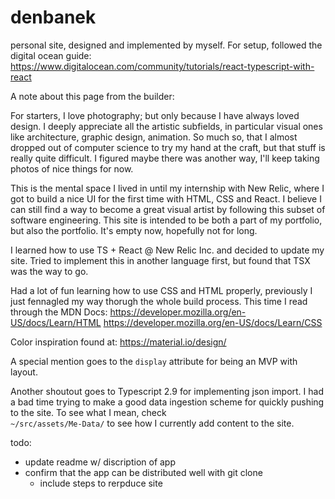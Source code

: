 # denbanek
personal site, designed and implemented by myself. 
For setup, followed the digital ocean guide:
https://www.digitalocean.com/community/tutorials/react-typescript-with-react

A note about this page from the builder:

For starters, I love photography; but only because I have always loved design. I deeply appreciate all the artistic subfields, in particular
visual ones like architecture, graphic design, animation. So much so, that I almost dropped out of computer science to 
try my hand at the craft, but that stuff is really quite difficult. I figured maybe there was another way, I'll keep taking 
photos of nice things for now. 

This is the mental space I lived in until my internship with 
New Relic, where I got to build a nice UI for the first time with HTML, CSS and React. I believe I can still find a way to become a 
great visual artist by following this subset of software engineering. This site is intended to be both a part of 
my portfolio, but also the portfolio. It's empty now, hopefully not for long. 


I learned how to use TS + React @ New Relic Inc. and decided to update my site.
Tried to implement this in another language first, but found that TSX was the way to go. 

Had a lot of fun learning how to use CSS and HTML properly, previously I just fennagled
my way thorugh the whole build process. This time I read through the MDN Docs: 
https://developer.mozilla.org/en-US/docs/Learn/HTML
https://developer.mozilla.org/en-US/docs/Learn/CSS

Color inspiration found at: https://material.io/design/

A special mention goes to the ```display``` attribute for being an MVP with layout.

Another shoutout goes to Typescript 2.9 for implementing json import. I had a bad time trying 
to make a good data ingestion scheme for quickly pushing to the site. To see what I mean, check  
```~/src/assets/Me-Data/``` to see how I currently add content to the site.

todo: 
- update readme w/ discription of app
- confirm that the app can be distributed well with git clone
    - include steps to rerpduce site